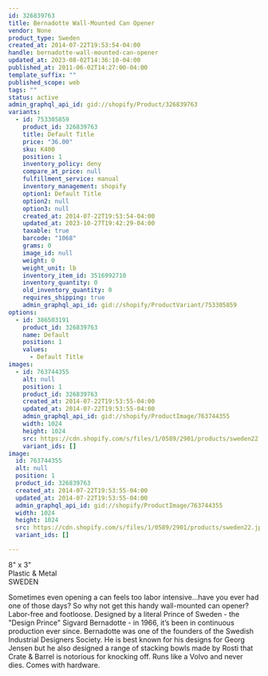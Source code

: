 ```yaml
---
id: 326839763
title: Bernadotte Wall-Mounted Can Opener
vendor: None
product_type: Sweden
created_at: 2014-07-22T19:53:54-04:00
handle: bernadotte-wall-mounted-can-opener
updated_at: 2023-08-02T14:36:10-04:00
published_at: 2011-06-02T14:27:00-04:00
template_suffix: ""
published_scope: web
tags: ""
status: active
admin_graphql_api_id: gid://shopify/Product/326839763
variants:
  - id: 753305859
    product_id: 326839763
    title: Default Title
    price: "36.00"
    sku: K400
    position: 1
    inventory_policy: deny
    compare_at_price: null
    fulfillment_service: manual
    inventory_management: shopify
    option1: Default Title
    option2: null
    option3: null
    created_at: 2014-07-22T19:53:54-04:00
    updated_at: 2023-10-27T19:42:29-04:00
    taxable: true
    barcode: "1068"
    grams: 0
    image_id: null
    weight: 0
    weight_unit: lb
    inventory_item_id: 3516992710
    inventory_quantity: 0
    old_inventory_quantity: 0
    requires_shipping: true
    admin_graphql_api_id: gid://shopify/ProductVariant/753305859
options:
  - id: 386503191
    product_id: 326839763
    name: Default
    position: 1
    values:
      - Default Title
images:
  - id: 763744355
    alt: null
    position: 1
    product_id: 326839763
    created_at: 2014-07-22T19:53:55-04:00
    updated_at: 2014-07-22T19:53:55-04:00
    admin_graphql_api_id: gid://shopify/ProductImage/763744355
    width: 1024
    height: 1024
    src: https://cdn.shopify.com/s/files/1/0589/2901/products/sweden22.jpeg?v=1406073235
    variant_ids: []
image:
  id: 763744355
  alt: null
  position: 1
  product_id: 326839763
  created_at: 2014-07-22T19:53:55-04:00
  updated_at: 2014-07-22T19:53:55-04:00
  admin_graphql_api_id: gid://shopify/ProductImage/763744355
  width: 1024
  height: 1024
  src: https://cdn.shopify.com/s/files/1/0589/2901/products/sweden22.jpeg?v=1406073235
  variant_ids: []

---
```


8" x 3"  
Plastic & Metal  
SWEDEN

Sometimes even opening a can feels too labor intensive...have you ever had one of those days? So why not get this handy wall-mounted can opener? Labor-free and footloose. Designed by a literal Prince of Sweden - the "Design Prince" Sigvard Bernadotte \- in 1966, it’s been in continuous production ever since. Bernadotte was one of the founders of the Swedish Industrial Designers Society. He is best known for his designs for Georg Jensen but he also designed a range of stacking bowls made by Rosti that Crate & Barrel is notorious for knocking off. Runs like a Volvo and never dies. Comes with hardware.